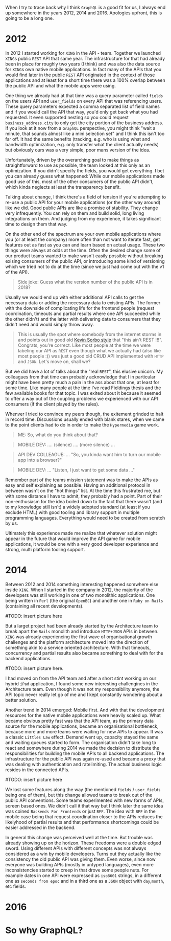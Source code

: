 ---
---
When I try to trace back why I think `GraphQL` is a good fit for us, I always end up somewhere in the years 2012, 2014 and 2016. Apologies upfront, this is going to be a long one.

# 2012
In 2012 I started working for `XING` in the API - team. Together we launched `XING`s public `REST` API that same year. The infrastructure for that had already been in place for roughly two years (I think) and was also the data source for `XING`s own native mobile applications. In fact many of the APIs that you would find later in the public `REST` API originated in the context of those applications and at least for a short time there was a 100% overlap between the public API and what the mobile apps were using. 

One thing we already had at that time was a query parameter called `fields` on the users API and `user_fields` on every API that was referencing users. These query parameters expected a comma separated list of field names and if you would call the API that way, you'd only get back what you had requested. It even supported nesting so you could request `business_address.city` to only get the city portion of the business address. If you look at it now from a `GraphQL` perspective, you might think "wait a minute, that sounds almost like a mini selection set" and I think this isn't too far off. It had the same benefits (tracking, e.g. who is using what and bandwidth optimization, e.g. only transfer what the client actually needs) but obviously ours was a very simple, poor mans version of the idea.

Unfortunately, driven by the overarching goal to make things as straightforward to use as possible, the team looked at this only as an optimization. If you didn't specify the fields, you would get everything. I bet you can already guess what happened: While our mobile applications made good use of this, most of the other consumers of the public API didn't, which kinda neglects at least the transparency benefit.

Talking about change, I think there's a field of tension if you're attempting to re-use a public API for your mobile applications (or the other way around) like we did. Good public APIs are like a promise of stability. They change very infrequently. You can rely on them and build solid, long living integrations on them. And judging from my experience, it takes significant time to design them that way. 

On the other end of the spectrum are your own mobile applications where you (or at least the company) more often than not want to iterate fast, get features out as fast as you can and learn based on actual usage. These two things were always at odds at the time. Often the desired change some of our product teams wanted to make wasn't easily possible without breaking exising consumers of the public API, or introducing some kind of versioning which we tried not to do at the time (since we just had come out with the v1 of the API). 

> Side joke: Guess what the version number of the public API is in 2018?

Usually we would end up with either additional API calls to get the necessary data or adding the necessary data to existing APIs. The former with the downside of complicating life for the frontend people (request coordination, timeouts and partial results where one API succeeded while the other didn't) and the latter with delivering data to consumers that they didn't need and would simply throw away.

> This is usually the spot where somebody from the internet storms in and points out in good old [Kevin Sorbo style](https://www.youtube.com/watch?v=9JymfHFTLUg) that "this ain't REST !!!". Congrats, you're correct. Like most people at the time we were labeling our API as `REST` even though what we actually had (also like most people :)) was just a good old CRUD API implemented with `HTTP` and `JSON`. Let's move on, shall we?

But we did have a lot of talks about the "real `REST`", this elusive unicorn. My colleagues from that time can probably acknowledge that I in particular might have been pretty much a pain in the ass about that one, at least for some time. Like many people at the time I've read Fieldings thesis and the few available books for that topic. I was exited about it because it seemed to offer a way out of the coupling problems we experienced with our API consumers (if the client played by the rules). 

Whenver I tried to convince my peers though, the exitement grinded to halt in record time. Discussions usually ended with blank stares, when we came to the point clients had to do in order to make the `Hypermedia` game work. 

> ME: So, what do you think about that?

> MOBILE DEV: .... (silence) .... (more silence) ...

> API DEV COLLEAGUE: ... "So, you kinda want him to turn our mobile app into a browser?"

> MOBILE DEV: ... "Listen, I just want to get some data ..."

Remember part of the teams mission statement was to make the APIs as easy and self explaining as possible. Having an additional protocol in between wasn't on the "hot things" list. At the time this frustrated me, but with some distance I have to admit, they probably had a point. Part of their non-enthusiasm for the idea boiled down to the fact that there wasn't (and to my knowledge still isn't) a widely adopted standard (at least if you exclude HTML) with good tooling and library support in multiple programming languages. Everything would need to be created from scratch by us. 

Ultimately this experience made me realize that whatever solution might appear in the future that would improve the API game for mobile applications, it would be one with a very good developer experience and strong, multi platform tooling support.

# 2014
Between 2012 and 2014 something interesting happened somwhere else inside `XING`. When I started in the company in 2012, the majority of the developers was still working in one of two monolithic applications. One being written in `Perl` (the original `OpenBC`) and another one in `Ruby on Rails` (containing all recent developments). 

#TODO: insert picture here

But a larget project had been already started by the Architecture team to break apart the `Rails` monolith and introduce `HTTP+JSON` APIs in between. `XING` was already experiencing the first wave of organisational growth challenges and the platform architecture moved into the direction of something akin to a service oriented architecture. With that timeouts, concurrency and partial results also became something to deal with for the backend applications. 

#TODO: insert picture here.

I had moved on from the API team and after a short stint working on our hybrid `iPad` application, I found some new interesting challengines in the Architecture team. Even though it was not my responsibility anymore, the API topic never really let go of me and I kept constantly wondering about a better solution.

Another trend in 2014 emerged: Mobile first. And with that the development resources for the native mobile applications were heavily scaled up. What became obvious pretty fast was that the API team, as the primary data source for the mobile applications, became an organisational bottleneck, because more and more teams were waiting for new APIs to appear. It was a classic `Littles Law` effect. Demand went up, capacity stayed the same and waiting queues started to form. The organisation didn't take long to react and somewhere during 2014 we made the decision to distribute the responsibilities for building the mobile APIs to all backend applications. The infrastructure for the public API was again re-used and became a proxy that was dealing with authentication and ratelimiting. The actual business logic resides in the connected APIs.

#TODO: insert picture here

We lost some features along the way (the mentioned `fields` / `user_fields` being one of them), but this change allowed teams to break out of the public API conventions. Some teams experimented with new forms of APIs, screen based ones. We didn't call it that way but I think later the same idea was coined `Backends For Frontends` or just `BFF`. The idea with `BFF` in the mobile case being that request coordination closer to the APIs reduces the likelyhood of partial results and that performance shortcomings could be easier addressed in the backend. 

In general this change was perceived well at the time. But trouble was already showing up on the horizon. These freedoms were a double edged sword. Using different APIs with different concepts was not always considered as a win by mobile developers. Turns out they actually like the consistency the old public API was giving them. Even worse, since now everyone was building APIs (mostly in untyped languages), even more inconsistencies started to creep in that drove some people nuts. For example dates in one API were expressed as `iso8601` strings, in a different one as `seconds from epoc` and in a third one as a `JSON` object with `day`,`month`, etc fields.

# 2016

# So why GraphQL?